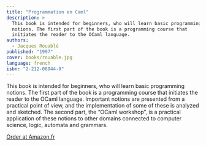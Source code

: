 ```yaml
---
title: "Programmation en Caml"
description: >
  This book is intended for beginners, who will learn basic programming
  notions. The first part of the book is a programming course that
  initiates the reader to the OCaml language.
authors:
  - Jacques Rouablé
published: "1997"
cover: books/rouable.jpg
language: french
isbn: "2-212-08944-9"
---
```


This book is intended for beginners, who will learn basic programming
notions. The first part of the book is a programming course that
initiates the reader to the OCaml language. Important notions are
presented from a practical point of view, and the implementation of some
of these is analyzed and sketched. The second part, the “OCaml
workshop”, is a practical application of these notions to other domains
connected to computer science, logic, automata and grammars.

[Order at Amazon.fr](http://www.amazon.fr/exec/obidos/ASIN/2212089449)


